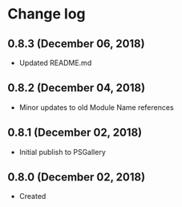 # Change log

## 0.8.3 (December 06, 2018)

- Updated README.md

## 0.8.2 (December 04, 2018)

- Minor updates to old Module Name references

## 0.8.1 (December 02, 2018)

- Initial publish to PSGallery

## 0.8.0 (December 02, 2018)

- Created

